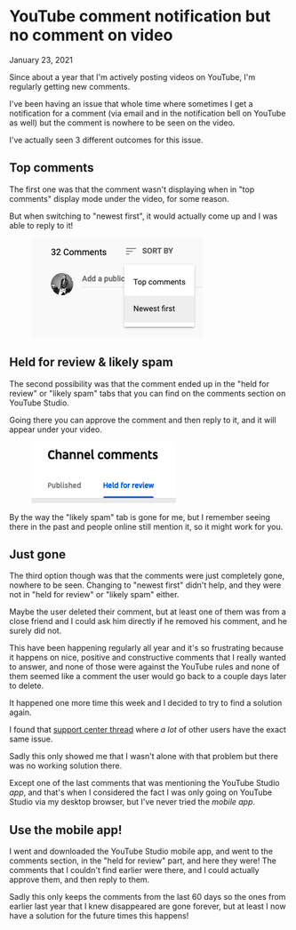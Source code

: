 YouTube comment notification but no comment on video
====================================================
January 23, 2021

Since about a year that I'm actively posting videos on YouTube, I'm
regularly getting new comments.

I've been having an issue that whole time where sometimes I get a
notification for a comment (via email and in the notification bell on
YouTube as well) but the comment is nowhere to be seen on the video.

I've actually seen 3 different outcomes for this issue.

Top comments
------------

The first one was that the comment wasn't displaying when in "top
comments" display mode under the video, for some reason.

But when switching to "newest first", it would actually come up and I
was able to reply to it!

<figure class="center">
  <img alt="Newest first" src="../../img/2021/01/newest-first.png">
</figure>

Held for review & likely spam
-----------------------------

The second possibility was that the comment ended up in the "held for
review" or "likely spam" tabs that you can find on the comments section
on YouTube Studio.

Going there you can approve the comment and then reply to it, and it
will appear under your video.

<figure class="center">
  <img alt="Held for review" src="../../img/2021/01/held-for-review.png">
</figure>

By the way the "likely spam" tab is gone for me, but I remember seeing
there in the past and people online still mention it, so it might work
for you.

Just gone
---------

The third option though was that the comments were just completely gone,
nowhere to be seen. Changing to "newest first" didn't help, and they
were not in "held for review" or "likely spam" either.

Maybe the user deleted their comment, but at least one of them was from
a close friend and I could ask him directly if he removed his comment,
and he surely did not.

This have been happening regularly all year and it's so frustrating
because it happens on nice, positive and constructive comments that I
really wanted to answer, and none of those were against the YouTube
rules and none of them seemed like a comment the user would go back to a
couple days later to delete.

It happened one more time this week and I decided to try to find a
solution again.

I found that [support center thread](https://support.google.com/youtube/thread/5258442) where *a lot* of other users have the exact same issue.

Sadly this only showed me that I wasn't alone with that problem but
there was no working solution there.

Except one of the last comments that was mentioning the YouTube Studio
*app*, and that's when I considered the fact I was only going on YouTube
Studio via my desktop browser, but I've never tried the *mobile app*.

Use the mobile app!
-------------------

I went and downloaded the YouTube Studio mobile app, and went to the
comments section, in the "held for review" part, and here they were! The
comments that I couldn't find earlier were there, and I could actually
approve them, and then reply to them.

Sadly this only keeps the comments from the last 60 days so the ones
from earlier last year that I knew disappeared are gone forever, but at
least I now have a solution for the future times this happens!
